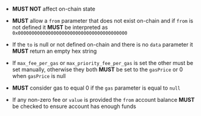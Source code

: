 * **MUST NOT** affect on-chain state 

* **MUST** allow a `from` parameter that does not exist on-chain and if `from` is not defined it **MUST** be interpreted as `0x0000000000000000000000000000000000000000`
 
* If the `to` is null or not defined on-chain and there is no `data` parameter it **MUST** return an empty hex string

* If `max_fee_per_gas` or `max_priority_fee_per_gas` is set the other must be set manually, otherwise they both **MUST** be set to the `gasPrice` or 0 when `gasPrice` is null

* **MUST** consider gas to equal 0 if the `gas` parameter is equal to `null` 

* If any non-zero fee or `value` is provided the `from` account balance **MUST** be checked to ensure account has enough funds
